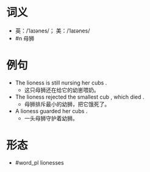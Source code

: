 # 词义
- 英：/ˈlaɪənes/； 美：/ˈlaɪənes/
- #n 母狮
# 例句
- The lioness is still nursing her cubs .
	- 这只母狮还在给它的幼崽喂奶。
- The lioness rejected the smallest cub , which died .
	- 母狮排斥最小的幼狮，把它饿死了。
- A lioness guarded her cubs .
	- 一头母狮守护着幼狮。
# 形态
- #word_pl lionesses
